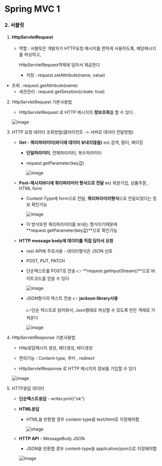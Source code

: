 # Spring MVC 1

### 2. 서블릿

1. #### HttpServletRequest

   - 역할 : 서블릿은 개발자가 HTTP요청 메시지를 편하게 사용하도록, 해당메시지를 파싱하고, 

     HttpServletRequest객체에 담아서 제공한다

     - 저장 : request.setAttribute(name, value)
  - 조회 : request.getAttribute(name)
     - 세션관리 : request.getSesstion(create: true)

   

2. HttpServletRequest 기본사용법

   -  HttpServletRequest 로 HTTP 메시지의 **정보조회**를 할 수 있다 .
   
   ![image](https://user-images.githubusercontent.com/68681443/129648721-342419ee-316a-4ae0-8e15-fac94cc5af87.png)
   
   
   
3. HTTP 요청 데이터 조회방법(클라이언트 -> 서버로 데이터 전달방법)

   - **Get - 쿼리파라미터(바디에 데이터 보내지않음)**   ex) 검색, 필터, 페이징

     - **단일파라미터**, 전체파라미터, 복수파라미터

     - request.getParameter(key값)

       ![image](https://user-images.githubusercontent.com/68681443/129651372-36eed3bf-6142-43b6-8aef-d55684f0cd15.png)

   - **Post-메시지바디에 쿼리파라미터 형식으로 전달**   ex) 회원가입, 상품주문, HTML form

     - Content-Type에 form으로 전달, **쿼리파라미터형식**으로 전달되었다는 정보 확인가능

       

       ![image](https://user-images.githubusercontent.com/68681443/129649169-8989b58e-de18-4778-b41f-95aa24d7c7c8.png)

     - 이 방식또한 쿼리파라미터를 보내는 형식이기때문에 **request.getParameter(key값)**으로 확인가능

     

   - **HTTP message body에 데이터를 직접 담아서 요청**

     - rest API에 주로사용 - 데이터형식은 JSON 선호

     - POST, PUT, PATCH

       

     - 단순텍스트를 POST로 전송 👉 **request.getInputStream()**으로 바이트코드를 얻을 수 있다

       ![image](https://user-images.githubusercontent.com/68681443/129654819-66b3e20d-caeb-4a9f-8d84-c9e592e5394c.png)

     - JSON형식의 텍스트 전송 👉 **jackson library사용**

       👉단순 텍스트로 읽어와서, Json형태로 파싱할 수 있도록 만든 객체로 가져온다

       ![image](https://user-images.githubusercontent.com/68681443/129659083-2e67368e-e30e-410b-80e3-54042dd224be.png)

     

4. HttpServletResponse 기본사용법

   - Http응답메시지 생성, 헤더생성, 바디생성

   - 편의기능 : Content-type, 쿠키 , redirect

   -  HttpServletResponse 로 HTTP 메시지의 정보를 기입할 수 있다

     ![image](https://user-images.githubusercontent.com/68681443/129669127-f3c47eb6-dd45-4680-ae79-eb57107eed20.png)

   

5. HTTP응답 데이터

   - **단순텍스트응답** - writer.print("ok")

   - **HTML응답**

     - HTML을 반환할 경우 content-type을 text/html로 지정해야함

       ![image](https://user-images.githubusercontent.com/68681443/129669864-363d3275-201d-40f3-b528-65552295b3e1.png)

   - **HTTP API** - MessageBody JSON

     - JSON을 반환할 경우 content-type을 application/json으로 지정해야함

     ![image](https://user-images.githubusercontent.com/68681443/129671817-3bcc7ad2-976b-42f0-948f-ffe9ffd6e8cd.png)

   

